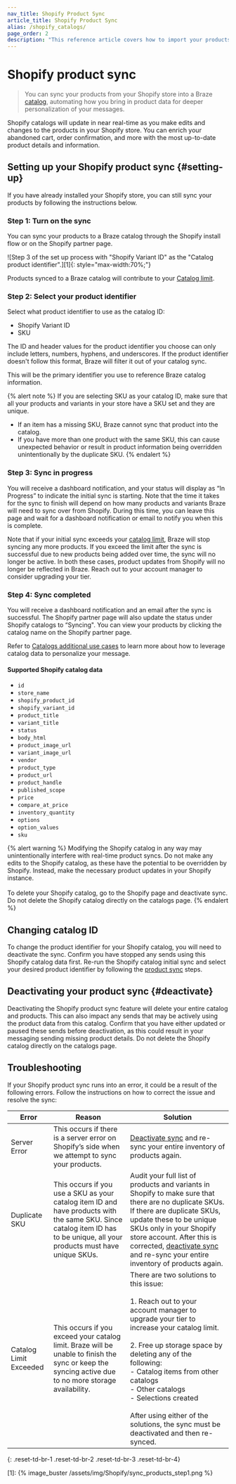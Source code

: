 ```yaml
---
nav_title: Shopify Product Sync
article_title: Shopify Product Sync
alias: /shopify_catalogs/
page_order: 2
description: "This reference article covers how to import your products from Shopify into Braze catalogs."
---
```


# Shopify product sync 

> You can sync your products from your Shopify store into a Braze [catalog]({{site.baseurl}}/user_guide/personalization_and_dynamic_content/catalogs), automating how you bring in product data for deeper personalization of your messages. 

Shopify catalogs will update in near real-time as you make edits and changes to the products in your Shopify store. You can enrich your abandoned cart, order confirmation, and more with the most up-to-date product details and information.

## Setting up your Shopify product sync {#setting-up}

If you have already installed your Shopify store, you can still sync your products by following the instructions below. 

### Step 1: Turn on the sync

You can sync your products to a Braze catalog through the Shopify install flow or on the Shopify partner page. 

![Step 3 of the set up process with "Shopify Variant ID" as the "Catalog product identifier".][1]{: style="max-width:70%;"}

Products synced to a Braze catalog will contribute to your [Catalog limit]({{site.baseurl}}/user_guide/personalization_and_dynamic_content/catalogs/catalog/#limits).

### Step 2: Select your product identifier

Select what product identifier to use as the catalog ID:
- Shopify Variant ID
- SKU

The ID and header values for the product identifier you choose can only include letters, numbers, hyphens, and underscores. If the product identifier doesn't follow this format, Braze will filter it out of your catalog sync.

This will be the primary identifier you use to reference Braze catalog information. 

{% alert note %}
If you are selecting SKU as your catalog ID, make sure that all your products and variants in your store have a SKU set and they are unique. 
- If an item has a missing SKU, Braze cannot sync that product into the catalog. 
- If you have more than one product with the same SKU, this can cause unexpected behavior or result in product information being overridden unintentionally by the duplicate SKU.
{% endalert %}

### Step 3: Sync in progress

You will receive a dashboard notification, and your status will display as “In Progress” to indicate the initial sync is starting. Note that the time it takes for the sync to finish will depend on how many products and variants Braze will need to sync over from Shopify. During this time, you can leave this page and wait for a dashboard notification or email to notify you when this is complete.

Note that if your initial sync exceeds your [catalog limit](https://www.braze.com/docs/user_guide/personalization_and_dynamic_content/catalogs/catalog/#limits), Braze will stop syncing any more products. If you exceed the limit after the sync is successful due to new products being added over time, the sync will no longer be active. In both these cases, product updates from Shopify will no longer be reflected in Braze. Reach out to your account manager to consider upgrading your tier. 

### Step 4: Sync completed

You will receive a dashboard notification and an email after the sync is successful. The Shopify partner page will also update the status under Shopify catalogs to “Syncing". You can view your products by clicking the catalog name on the Shopify partner page.

Refer to [Catalogs additional use cases](https://www.braze.com/docs/user_guide/personalization_and_dynamic_content/catalogs/catalog/#additional-use-cases) to learn more about how to leverage catalog data to personalize your message.

#### Supported Shopify catalog data

- `id`
- `store_name`
- `shopify_product_id`
- `shopify_variant_id`
- `product_title`
- `variant_title`
- `status`
- `body_html`
- `product_image_url`
- `variant_image_url`
- `vendor`
- `product_type`
- `product_url`
- `product_handle`
- `published_scope`
- `price`
- `compare_at_price`
- `inventory_quantity`
- `options`
- `option_values`
- `sku`

{% alert warning %}
Modifying the Shopify catalog in any way may unintentionally interfere with real-time product syncs. Do not make any edits to the Shopify catalog, as these have the potential to be overridden by Shopify. Instead, make the necessary product updates in your Shopify instance.<br><br>To delete your Shopify catalog, go to the Shopify page and deactivate sync. Do not delete the Shopify catalog directly on the catalogs page. 
{% endalert %}

## Changing catalog ID

To change the product identifier for your Shopify catalog, you will need to deactivate the sync. Confirm you have stopped any sends using this Shopify catalog data first. Re-run the Shopify catalog initial sync and select your desired product identifier by following the [product sync](#setting-up) steps.

## Deactivating your product sync {#deactivate}

Deactivating the Shopify product sync feature will delete your entire catalog and products. This can also impact any sends that may be actively using the product data from this catalog. Confirm that you have either updated or paused these sends before deactivation, as this could result in your messaging sending missing product details. Do not delete the Shopify catalog directly on the catalogs page.

## Troubleshooting
If your Shopify product sync runs into an error, it could be a result of the following errors. Follow the instructions on how to correct the issue and resolve the sync:

| Error | Reason | Solution |
| --- | --- | --- |
| Server Error | This occurs if there is a server error on Shopify’s side when we attempt to sync your products. | [Deactivate sync](#deactivate) and re-sync your entire inventory of products again. |
| Duplicate SKU | This occurs if you use a SKU as your catalog item ID and have products with the same SKU. Since catalog item ID has to be unique, all your products must have unique SKUs. | Audit your full list of products and variants in Shopify to make sure that there are no duplicate SKUs. If there are duplicate SKUs, update these to be unique SKUs only in your Shopify store account. After this is corrected, [deactivate sync](#deactivate) and re-sync your entire inventory of products again. |
| Catalog Limit Exceeded | This occurs if you exceed your catalog limit. Braze will be unable to finish the sync or keep the syncing active due to no more storage availability. | There are two solutions to this issue:<br><br>1. Reach out to your account manager to upgrade your tier to increase your catalog limit. <br><br>2. Free up storage space by deleting any of the following:<br>- Catalog items from other catalogs<br>- Other catalogs<br>- Selections created<br><br> After using either of the solutions, the sync must be deactivated and then re-synced. |
{: .reset-td-br-1 .reset-td-br-2 .reset-td-br-3 .reset-td-br-4}

[1]: {% image_buster /assets/img/Shopify/sync_products_step1.png %}